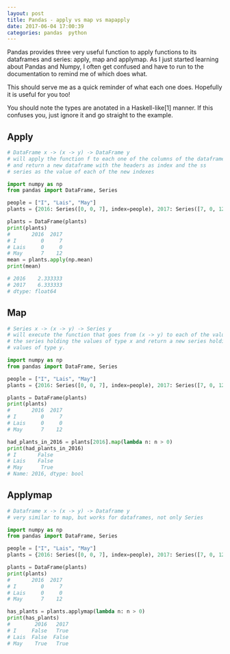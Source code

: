 ```yaml
---
layout: post
title: Pandas - apply vs map vs mapapply
date: 2017-06-04 17:00:39
categories: pandas  python
---
```


Pandas provides three very useful function to apply functions to its dataframes
and series: apply, map and applymap. As I just started learning about Pandas and Numpy,
I often get confused and have to run to the documentation to remind me of which does what.

This should serve me as a quick reminder of what each one does. Hopefully it is useful for you too!

You should note the types are anotated in a Haskell-like[1] manner. If this confuses you, just ignore
it and go straight to the example.

## Apply

```python
# DataFrame x -> (x -> y) -> DataFrame y
# will apply the function f to each one of the columns of the dataframe
# and return a new dataframe with the headers as index and the ss
# series as the value of each of the new indexes

import numpy as np
from pandas import DataFrame, Series

people = ["I", "Lais", "May"]
plants = {2016: Series([0, 0, 7], index=people), 2017: Series([7, 0, 12], index=people)}

plants = DataFrame(plants)
print(plants)
#       2016  2017
# I        0     7
# Lais     0     0
# May      7    12
mean = plants.apply(np.mean)
print(mean)

# 2016    2.333333
# 2017    6.333333
# dtype: float64
```

## Map
```python
# Series x -> (x -> y) -> Series y
# will execute the function that goes from (x -> y) to each of the values of
# the series holding the values of type x and return a new series holding
# values of type y.

import numpy as np
from pandas import DataFrame, Series

people = ["I", "Lais", "May"]
plants = {2016: Series([0, 0, 7], index=people), 2017: Series([7, 0, 12], index=people)}

plants = DataFrame(plants)
print(plants)
#       2016  2017
# I        0     7
# Lais     0     0
# May      7    12

had_plants_in_2016 = plants[2016].map(lambda n: n > 0)
print(had_plants_in_2016)
# I       False
# Lais    False
# May      True
# Name: 2016, dtype: bool
```

## Applymap

```python
# Dataframe x -> (x -> y) -> Dataframe y
# very similar to map, but works for dataframes, not only Series

import numpy as np
from pandas import DataFrame, Series

people = ["I", "Lais", "May"]
plants = {2016: Series([0, 0, 7], index=people), 2017: Series([7, 0, 12], index=people)}

plants = DataFrame(plants)
print(plants)
#       2016  2017
# I        0     7
# Lais     0     0
# May      7    12

has_plants = plants.applymap(lambda n: n > 0)
print(has_plants)
#        2016   2017
# I     False   True
# Lais  False  False
# May    True   True
```

